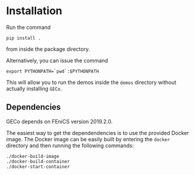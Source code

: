 # Installation

Run the command

    pip install .

from inside the package directory.

Alternatively, you can issue the command

    export PYTHONPATH=`pwd`:$PYTHONPATH

This will allow you to run the demos inside the `demos` directory without
actually installing `GECo`.

## Dependencies

GECo depends on FEniCS version 2019.2.0.

The easiest way to get the dependendencies is to use the provided Docker image.
The Docker image can be easily built by entering the `docker` directory and then
running the following commands:

    ./docker-build-image
    ./docker-build-container
    ./docker-start-container
